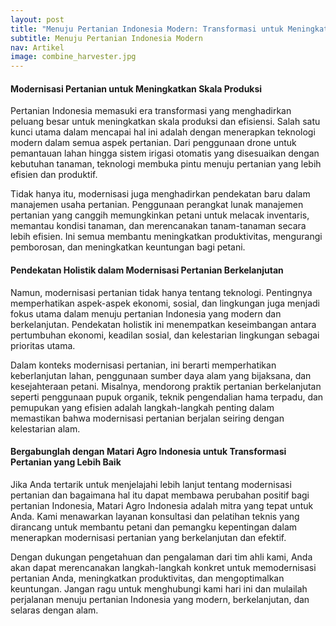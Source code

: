 ```yaml
---
layout: post
title: "Menuju Pertanian Indonesia Modern: Transformasi untuk Meningkatkan Produktivitas"
subtitle: Menuju Pertanian Indonesia Modern
nav: Artikel
image: combine_harvester.jpg
---
```



#### Modernisasi Pertanian untuk Meningkatkan Skala Produksi

Pertanian Indonesia memasuki era transformasi yang menghadirkan peluang besar untuk meningkatkan skala produksi dan efisiensi. Salah satu kunci utama dalam mencapai hal ini adalah dengan menerapkan teknologi modern dalam semua aspek pertanian. Dari penggunaan drone untuk pemantauan lahan hingga sistem irigasi otomatis yang disesuaikan dengan kebutuhan tanaman, teknologi membuka pintu menuju pertanian yang lebih efisien dan produktif.

Tidak hanya itu, modernisasi juga menghadirkan pendekatan baru dalam manajemen usaha pertanian. Penggunaan perangkat lunak manajemen pertanian yang canggih memungkinkan petani untuk melacak inventaris, memantau kondisi tanaman, dan merencanakan tanam-tanaman secara lebih efisien. Ini semua membantu meningkatkan produktivitas, mengurangi pemborosan, dan meningkatkan keuntungan bagi petani.

#### Pendekatan Holistik dalam Modernisasi Pertanian Berkelanjutan

Namun, modernisasi pertanian tidak hanya tentang teknologi. Pentingnya memperhatikan aspek-aspek ekonomi, sosial, dan lingkungan juga menjadi fokus utama dalam menuju pertanian Indonesia yang modern dan berkelanjutan. Pendekatan holistik ini menempatkan keseimbangan antara pertumbuhan ekonomi, keadilan sosial, dan kelestarian lingkungan sebagai prioritas utama.

Dalam konteks modernisasi pertanian, ini berarti memperhatikan keberlanjutan lahan, penggunaan sumber daya alam yang bijaksana, dan kesejahteraan petani. Misalnya, mendorong praktik pertanian berkelanjutan seperti penggunaan pupuk organik, teknik pengendalian hama terpadu, dan pemupukan yang efisien adalah langkah-langkah penting dalam memastikan bahwa modernisasi pertanian berjalan seiring dengan kelestarian alam.

#### Bergabunglah dengan Matari Agro Indonesia untuk Transformasi Pertanian yang Lebih Baik

Jika Anda tertarik untuk menjelajahi lebih lanjut tentang modernisasi pertanian dan bagaimana hal itu dapat membawa perubahan positif bagi pertanian Indonesia, Matari Agro Indonesia adalah mitra yang tepat untuk Anda. Kami menawarkan layanan konsultasi dan pelatihan teknis yang dirancang untuk membantu petani dan pemangku kepentingan dalam menerapkan modernisasi pertanian yang berkelanjutan dan efektif.

Dengan dukungan pengetahuan dan pengalaman dari tim ahli kami, Anda akan dapat merencanakan langkah-langkah konkret untuk memodernisasi pertanian Anda, meningkatkan produktivitas, dan mengoptimalkan keuntungan. Jangan ragu untuk menghubungi kami hari ini dan mulailah perjalanan menuju pertanian Indonesia yang modern, berkelanjutan, dan selaras dengan alam.

